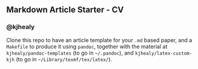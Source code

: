 ## Markdown Article Starter - CV

### @kjhealy

Clone this repo to have an article template for your `.md` based paper, and a `Makefile` to produce it using `pandoc`, together with the material at `kjhealy/pandoc-templates` (to go in `~/.pandoc`), and `kjhealy/latex-custom-kjh` (to go in `~/Library/texmf/tex/latex/`).
